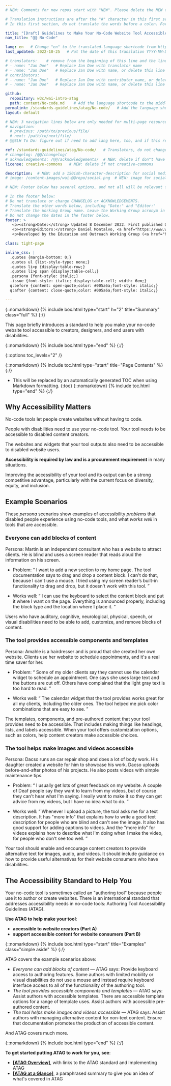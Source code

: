 ```yaml
---
# NEW: Comments for new repos start with "NEW". Please delete the NEW comments. Leave the other comments for translators. Also, search for @@s to replace. For multi-page resources and other frontmatter info, see: https://wai-website-theme.netlify.app/writing/frontmatter/

# Translation instructions are after the "#" character in this first section. They are comments that do not show up in the web page. You do not need to translate the instructions after #.
# In this first section, do not translate the words before a colon. For example, do not translate "title:". Do translate the text after "title:".

title: "[Draft] Guidelines to Make Your No-Code Website Tool Accessible"
nav_title: "@@ No-Code"

lang: en   # Change "en" to the translated-language shortcode from https://www.iana.org/assignments/language-subtag-registry/language-subtag-registry
last_updated: 2022-10-25   # Put the date of this translation YYYY-MM-DD (with month in the middle)

# translators:    # remove from the beginning of this line and the lines below: "# " (the hash sign and the space)
# - name: "Jan Doe"   # Replace Jan Doe with translator name
# - name: "Jan Doe"   # Replace Jan Doe with name, or delete this line if not multiple translators
# contributors:
# - name: "Jan Doe"   # Replace Jan Doe with contributor name, or delete this line if none
# - name: "Jan Doe"   # Replace Jan Doe with name, or delete this line if not multiple contributors

github:
  repository: w3c/wai-intro-atag
  path: content/No-code.md    # Add the language shortcode to the middle of the filename, for example: content/index.fr.md
permalink: /standards-guidelines/atag/No-code/   # Add the language shortcode to the end, with no slash at end, for example: /link/to/page/fr
layout: default

# NEW: 3 navigation lines below are only needed for multi-page resources where you have previous and next at the bottom. If so, un-comment them; otherwise delete these lines.
# navigation:
  # previous: /path/to/previous/file/
  # next: /path/to/next/file/
# @@SLH To Do: figure out if need to add lang here, too, and if this replaces "order" from older resources?

ref: /standards-guidelines/atag/No-code/   # Translators, do not change this
# changelog: /@@/changelog/ 
# acknowledgements: /@@/acknowledgements/  # NEW: delete if don"t have a separate acknowledgements page. And delete it in the footer below.
license: creative-commons   # NEW: delete if not creative-commons

description:  # NEW: add a 150ish-character-description for social media   # translate the description
# image: /content-images/wai-@@repo/social.png  # NEW: image for social media

# NEW: Footer below has several options, and not all will be relevant for specific pages. (Ask Shawn if questions.)

# In the footer below:
# Do not translate or change CHANGELOG or ACKNOWLEDGEMENTS.
# Translate the other words below, including "Date:" and "Editor:"
# Translate the Working Group name. Leave the Working Group acronym in English.
# Do not change the dates in the footer below.
footer: >
   <p><strong>Date:</strong> Updated 8 December 2022. First published December 2022.</p>
   <p><strong>Editors:</strong> Daniel Montalvo, <a href="https://www.w3.org/People/Shawn/">Shawn Henry</a>. Contributors: Kevin White, and <a href="https://www.w3.org/groups/wg/eowg/participants">participants of the Education and Outreach Working Group</a>.</p>
   <p>Developed by the Education and Outreach Working Group (<a href="http://www.w3.org/WAI/EO">EOWG</a>). Developed as part of the <a href="https://www.w3.org/WAI/about/projects/wai-guide">WAI-Guide project</a>, a European Commission (EC) co-funded project, Horizon 2020 Program (822245).</p>

class: tight-page

inline_css: |
  .quotes {margin-bottom: 0;}
  .quotes ul {list-style-type: none;}
  .quotes li>p {display:table-row;}
  .quotes li>p span {display:table-cell;}
  .persona {font-style: italic;}
  .issue {font-style: italic; display:table-cell; width: 6em;}
  q:before {content: open-quote;color: #005a6a;font-style: italic;}
  q:after {content: close-quote;color: #005a6a;font-style: italic;}

---
```


{::nomarkdown}
{% include box.html type="start" h="2" title="Summary" class="full" %}
{:/}

This page briefly introduces a standard to help you make your no-code website tool accessible to creators, designers, and end users with disabilities.

{::nomarkdown}
{% include box.html type="end" %}
{:/}

{::options toc_levels="2" /}

{::nomarkdown}
{% include toc.html type="start" title="Page Contents" %}
{:/}

- This will be replaced by an automatically generated TOC when using Markdown formatting.
{:toc}
{::nomarkdown}
{% include toc.html type="end" %}
{:/}

## Why Accessibility Matters

No-code tools let people create websites without having to code.

People with disabilities need to use your no-code tool. Your tool needs to be accessible to disabled content creators.

The websites and widgets that your tool outputs also need to be accessible to disabled website users.

**Accessibility is required by law and is a procurement requirement** in many situations.

Improving the accessibility of your tool and its output can be a strong competitive advantage, particularly with the current focus on diversity, equity, and inclusion.

## Example Scenarios

These _persona_ scenarios show examples of accessibility _problems_ that disabled people experience using no-code tools, and what _works well_ in tools that are accessible.

### Everyone can add blocks of content

<p><span class="persona">Persona: </span>
 Martin is an independent consultant who has a website to attract clients. He is blind and uses a screen reader that reads aloud the information on his screen.
</p>
<div class="quotes">
  <ul>
    <li>
      <p><span class="issue">Problem: </span><span><q>
        I want to add a new section to my home page. The tool documentation says to drag and drop a content block. I can't do that, because I can't use a mouse. I tried using my screen reader’s built-in functionality to drag and drop, but it doesn't work with this tool.
      </q></span></p>
    </li>
    <li>
      <p><span class="issue">Works well: </span><span><q>
        I can use the keyboard to select the content block and put it where I want on the page. Everything is announced properly, including the block type and the location where I place it.
      </q></span></p>
    </li>
  </ul>
</div>

Users who have auditory, cognitive, neurological, physical, speech, or visual disabilities need to be able to add, customize, and remove blocks of content.

### The tool provides accessible components and templates

<p><span class="persona">Persona: </span>
  Amahle is a hairdresser and is proud that she created her own website. Clients use her website to schedule appointments, and it's a real time saver for her.
</p>

<div class="quotes">
  <ul>
    <li>
      <p><span class="issue">Problem: </span><span><q>
        Some of my older clients say they cannot use the calendar widget to schedule an appointment. One says she uses large text and the buttons are cut off. Others have complained that the light gray text is too hard to read.
      </q></span></p>
    </li>
    <li>
      <p><span class="issue">Works well: </span><span><q>
        The calendar widget that the tool provides works great for all my clients, including the older ones. The tool helped me pick color combinations that are easy to see.
      </q></span></p>
    </li>
  </ul>
</div>

The templates, components, and pre-authored content that your tool provides need to be accessible. That includes making things like headings, lists, and labels accessible. When your tool offers customization options, such as colors, help content creators make accessible choices.

### The tool helps make images and videos accessible

<p><span class="persona">Persona: </span>
  Dacso runs an car repair shop and does a lot of body work. His daughter created a website for him to showcase his work. Dacso uploads before-and-after photos of his projects. He also posts videos with simple maintenance tips.
</p>
<div class="quotes">
  <ul>
    <li>
      <p><span class="issue">Problem: </span><span><q>
        I usually get lots of great feedback on my website. A couple of Deaf people say they want to learn from my videos, but of course they can't hear what I'm saying. I really want to make it so they can get advice from my videos, but I have no idea what to do.
      </q></span></p>
    </li>
    <li>
      <p><span class="issue">Works well: </span><span><q>
        Whenever I upload a picture, the tool asks me for a text description. It has "more info" that explains how to write a good text description for people who are blind and can't see the image. It also has good support for adding captions to videos. And the "more info" for videos explains how to describe what I'm doing when I make the video, for people who don't see too well.
      </q></span></p>
    </li>
  </ul>
</div>

Your tool should enable and encourage content creators to provide alternative text for images, audio, and videos. It should include guidance on how to provide useful alternatives for their website consumers who have disabilities.

## The Accessibility Standard to Help You

Your no-code tool is sometimes called an "authoring tool" because people use it to author or create websites. There is an international standard that addresses accessibility needs in no-code tools: Authoring Tool Accessibility Guidelines (ATAG).

**Use ATAG to help make your tool**:

* **accessible to website creators (Part A)**
* **support accessible content for website consumers (Part B)**

{::nomarkdown}
{% include box.html type="start" title="Examples" class="simple aside" %}
{:/}

ATAG covers the example scenarios above:

* _Everyone can add blocks of content_ &mdash; ATAG says: Provide keyboard access to authoring features. Some authors with limited mobility or visual disabilities do not use a mouse and instead require keyboard interface access to all of the functionality of the authoring tool.
* _The tool provides accessible components and templates_ &mdash; ATAG says: Assist authors with accessible templates. There are accessible template options for a range of template uses. Assist authors with accessible pre-authored content.
* _The tool helps make images and videos accessible_ &mdash; ATAG says: Assist authors with managing alternative content for non-text content. Ensure that documentation promotes the production of accessible content.

And ATAG covers much more.

{::nomarkdown}
{% include box.html type="end" %}
{:/}

**To get started putting ATAG to work for you, see**:

* **[[ATAG Overview]](/standards-guidelines/atag/)**, with links to the ATAG standard and Implementing ATAG
* **[[ATAG at a Glance]](/standards-guidelines/atag/glance/)**, a paraphrased summary to give you an idea of what's covered in ATAG
